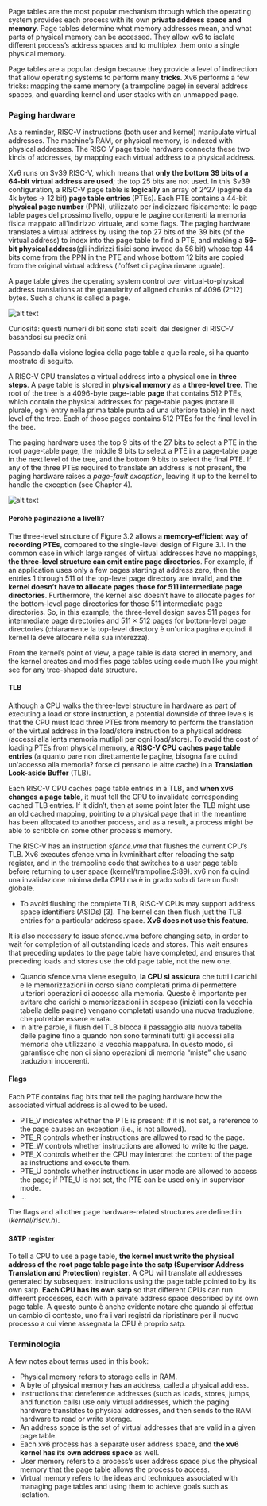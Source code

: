 Page tables are the most popular mechanism through which the operating system provides each process with its own __private address space and memory__. Page tables determine what memory addresses mean, and what parts of physical memory can be accessed. They allow xv6 to isolate different process’s address spaces and to multiplex them onto a single physical memory. 

Page tables are a popular design because they provide a level of indirection that allow operating systems to perform many __tricks__. Xv6 performs a few tricks: mapping the same memory (a trampoline page) in several address spaces, and guarding kernel and user stacks with an unmapped page.

### Paging hardware
As a reminder, RISC-V instructions (both user and kernel) manipulate virtual addresses. The machine’s RAM, or physical memory, is indexed with physical addresses. The RISC-V page table hardware connects these two kinds of addresses, by mapping each virtual address to a physical address.

Xv6 runs on Sv39 RISC-V, which means that __only the bottom 39 bits of a 64-bit virtual address are used__; the top 25 bits are not used. In this Sv39 configuration, a RISC-V page table is __logically__ an array of 2^27 (pagine da 4k bytes -> 12 bit) __page table entries__ (PTEs). Each PTE contains a 44-bit __physical page number__ (PPN), utilizzato per indicizzare fisicamente: le page table pages del prossimo livello, oppure le pagine contenenti la memoria fisica mappato all'indirizzo virtuale, and some flags. The paging hardware translates a virtual address by using the top 27 bits of the 39 bits (of the virtual address) to index into the page table to find a PTE, and making a __56-bit physical address__(gli indirizzi fisici sono invece da 56 bit) whose top 44 bits come from the PPN in the PTE and whose bottom 12 bits are copied from the original virtual address (l'offset di pagina rimane uguale).

A page table gives the operating system control over virtual-to-physical address translations at the granularity of aligned chunks of 4096 (2^12) bytes. Such a chunk is called a page.

![alt text](immagini/simplified_physical_and_virtual_addresses_in_risc_V.png)

Curiosità: questi numeri di bit sono stati scelti dai designer di RISC-V basandosi su predizioni. 

Passando dalla visione logica della page table a quella reale, si ha quanto mostrato di seguito.

A RISC-V CPU translates a virtual address into a physical one in __three steps__. A page table is stored in __physical memory__ as a __three-level tree__. The root of the tree is a 4096-byte page-table __page__ that contains 512 PTEs, which contain the physical addresses for page-table pages (notare il plurale, ogni entry nella prima table punta ad una ulteriore table) in the next level of the tree. Each of those pages contains 512 PTEs for the final level in the tree.

The paging hardware uses the top 9 bits of the 27 bits to select a PTE in the root page-table page, the middle 9 bits to select a PTE in a page-table page in the next level of the tree, and the bottom 9 bits to select the final PTE. If any of the three PTEs required to translate an address is not present, the paging hardware raises a _page-fault exception_, leaving it up to the kernel to handle the exception (see Chapter 4).

![alt text](immagini/real_physical_and_virtual_addresses_in_risc_V.png)

#### Perchè paginazione a livelli?
The three-level structure of Figure 3.2 allows a __memory-efficient way of recording PTEs__, compared to the single-level design of Figure 3.1. In the common case in which large ranges of virtual addresses have no mappings, __the three-level structure can omit entire page directories__. For example, if an application uses only a few pages starting at address zero, then the entries 1 through 511 of the top-level page directory are invalid, and __the kernel doesn’t have to allocate pages those for 511 intermediate page directories__. Furthermore, the kernel also doesn’t have to allocate pages for the bottom-level page directories for those 511 intermediate page directories. So, in this example, the three-level design saves 511 pages for intermediate page directories and 511 × 512 pages for bottom-level page directories (chiaramente la top-level directory è un'unica pagina e quindi il kernel la deve allocare nella sua interezza).

From the kernel’s point of view, a page table is data stored in memory, and the kernel creates and modifies page tables using code much like you might see for any tree-shaped data structure.

#### TLB
Although a CPU walks the three-level structure in hardware as part of executing a load or store instruction, a potential downside of three levels is that the CPU must load three PTEs from memory to perform the translation of the virtual address in the load/store instruction to a physical address (accessi alla lenta memoria mutlipli per ogni load/store). To avoid the cost of loading PTEs from physical memory, __a RISC-V CPU caches page table entries__ (a quanto pare non direttamente le pagine, bisogna fare quindi un'accesso alla memoria? forse ci pensano le altre cache) in a __Translation Look-aside Buffer__ (TLB).

Each RISC-V CPU caches page table entries in a TLB, and __when xv6 changes a page table__, it must tell the CPU to invalidate corresponding cached TLB
entries. If it didn’t, then at some point later the TLB might use an old cached mapping, pointing to a physical page that in the meantime has been allocated to another process, and as a result, a process might be able to scribble on some other process’s memory.

The RISC-V has an instruction _sfence.vma_ that flushes the current CPU’s TLB. Xv6 executes sfence.vma in kvminithart after reloading the satp register, and in the trampoline code that switches to a user page table before returning to user space (kernel/trampoline.S:89). xv6 non fa quindi una invalidazione minima della CPU ma è in grado solo di fare un flush globale.
- To avoid flushing the complete TLB, RISC-V CPUs may support address space identifiers (ASIDs) [3]. The kernel can then flush just the TLB entries for a particular address space. __Xv6 does not use this feature__.

It is also necessary to issue sfence.vma before changing satp, in order to wait for completion of all outstanding loads and stores. This wait ensures that preceding updates to the page table have completed, and ensures that preceding loads and stores use the old page table, not the new one. 

- Quando sfence.vma viene eseguito, __la CPU si assicura__ che tutti i carichi e le memorizzazioni in corso siano completati prima di permettere ulteriori operazioni di accesso alla memoria. Questo è importante per evitare che carichi o memorizzazioni in sospeso (iniziati con la vecchia tabella delle pagine) vengano completati usando una nuova traduzione, che potrebbe essere errata.
- In altre parole, il flush del TLB blocca il passaggio alla nuova tabella delle pagine fino a quando non sono terminati tutti gli accessi alla memoria che utilizzano la vecchia mappatura. In questo modo, si garantisce che non ci siano operazioni di memoria “miste” che usano traduzioni incoerenti.

#### Flags
Each PTE contains flag bits that tell the paging hardware how the associated virtual address is allowed to be used.
- PTE_V indicates whether the PTE is present: if it is not set, a reference to the page causes an exception (i.e., is not allowed).
- PTE_R controls whether instructions are allowed to read to the page.
- PTE_W controls whether instructions are allowed to write to the page.
- PTE_X controls whether the CPU may interpret the content of the page as instructions and execute them.
- PTE_U controls whether instructions in user mode are allowed to access the page; if PTE_U is not set, the PTE can be used only in supervisor mode.
- ...

The flags and all other page hardware-related structures are defined in (_kernel/riscv.h_).

#### SATP register
To tell a CPU to use a page table, __the kernel must write the physical address of the root page table page into the satp (Supervisor Address Translation and Protection) register__. A CPU will translate all addresses generated by subsequent instructions using the page table pointed to by its own satp. __Each CPU has its own satp__ so that different CPUs can run different processes, each with a private address space described by its own page table. A questo punto è anche evidente notare che quando si effettua un cambio di contesto, uno fra i vari registri da ripristinare per il nuovo processo a cui viene assegnata la CPU è proprio satp.  

### Terminologia
A few notes about terms used in this book:
- Physical memory refers to storage cells in RAM.
- A byte of physical memory has an address, called a physical address.
- Instructions that dereference addresses (such as loads, stores, jumps, and function calls) use only virtual addresses, which the paging hardware translates to physical addresses, and then sends to the RAM hardware to read or write storage.
- An address space is the set of virtual addresses that are valid in a given page table.
- Each xv6 process has a separate user address space, and __the xv6 kernel has its own address space__ as well.
- User memory refers to a process’s user address space plus the physical memory that the page table allows the process to access.
- Virtual memory refers to the ideas and techniques associated with managing page tables and using them to achieve goals such as isolation.
